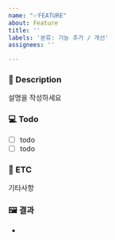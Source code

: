 ```yaml
---
name: "✅FEATURE"
about: Feature
title: ''
labels: '분류: 기능 추가 / 개선'
assignees: ''

---
```


### 📝 Description
설명을 작성하세요

### 💻 Todo
- [ ] todo
- [ ] todo

### 💽 ETC
기타사항

### 🖼 결과
-
